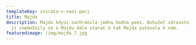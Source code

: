 ```yaml
---
templateKey: zvirata-v-nasi-peci
title: Majda
description: Majdu kdysi zachránila jedna hodná paní. Bohužel zdravotní důvody
  jí znemožnily se o Majdu dále starat a tak Majda putovala k nám.
featuredimage: /img/majda_7.jpg
---
```

